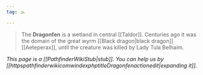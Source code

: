 ```yaml
---
tag: 🌫️

---
```

> The **Dragonfen** is a wetland in central [[Taldor]]. Centuries ago it was the domain of the great wyrm [[Black dragon|black dragon]] [[Aeteperax]], until the creature was killed by Lady Tula Belhaim.



*This page is a [[PathfinderWikiStub|stub]]. You can help us by [[httpspathfinderwikicomwindexphptitleDragonfenactionedit|expanding it]].*









